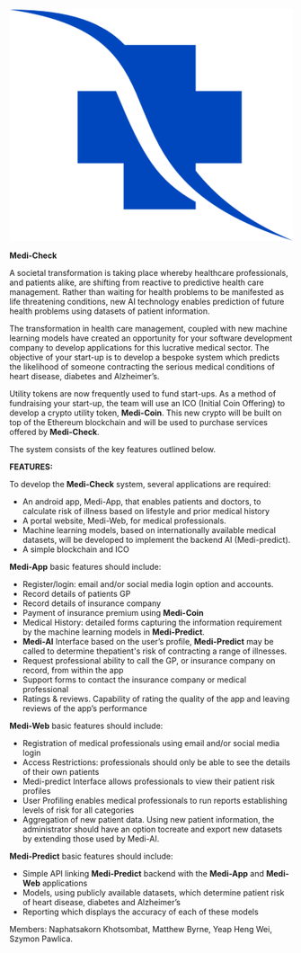 <p align="center">
  <img src="https://github.com/MattDB101/group-project/blob/main/extras/logo/logo-mediCheck.png">
</p>

**Medi-Check**

A societal transformation is taking place whereby healthcare professionals, and patients alike, are shifting from reactive
to predictive health care management. Rather than waiting for health problems to be manifested as life threatening
conditions, new AI technology enables prediction of future health problems using datasets of patient information.

The transformation in health care management, coupled with new machine learning models have created an opportunity
for your software development company to develop applications for this lucrative medical sector. The objective of your
start-up is to develop a bespoke system which predicts the likelihood of someone contracting the serious medical
conditions of heart disease, diabetes and Alzheimer’s.

Utility tokens are now frequently used to fund start-ups. As a method of fundraising your start-up, the team will use an
ICO (Initial Coin Offering) to develop a crypto utility token, **Medi-Coin**. This new crypto will be built on top of the
Ethereum blockchain and will be used to purchase services offered by **Medi-Check**.

The system consists of the key features outlined below.

**FEATURES:**

To develop the **Medi-Check** system, several applications are required:
* An android app, Medi-App, that enables patients and doctors, to calculate risk of illness based on lifestyle and
prior medical history
* A portal website, Medi-Web, for medical professionals.
* Machine learning models, based on internationally available medical datasets, will be developed to implement
the backend AI (Medi-predict).
* A simple blockchain and ICO

**Medi-App** basic features should include:
* Register/login: email and/or social media login option and accounts.
* Record details of patients GP
* Record details of insurance company
* Payment of insurance premium using **Medi-Coin**
* Medical History: detailed forms capturing the information requirement by the machine learning models in **Medi-Predict**.
* **Medi-AI** Interface based on the user’s profile, **Medi-Predict** may be called to determine thepatient's risk of contracting a range of illnesses.
* Request professional ability to call the GP, or insurance company on record, from within the app
* Support forms to contact the insurance company or medical professional
* Ratings & reviews. Capability of rating the quality of the app and leaving reviews of the app’s performance

**Medi-Web** basic features should include:
* Registration of medical professionals using email and/or social media login
* Access Restrictions: professionals should only be able to see the details of their own patients
* Medi-predict Interface allows professionals to view their patient risk profiles
* User Profiling enables medical professionals to run reports establishing levels of risk for all categories
* Aggregation of new patient data. Using new patient information, the administrator should have an option tocreate and export new datasets by extending those used by Medi-AI.

**Medi-Predict** basic features should include:
* Simple API linking **Medi-Predict** backend with the **Medi-App** and **Medi-Web** applications
* Models, using publicly available datasets, which determine patient risk of heart disease, diabetes and Alzheimer’s
* Reporting which displays the accuracy of each of these models


Members:
Naphatsakorn Khotsombat,
Matthew Byrne,
Yeap Heng Wei,
Szymon Pawlica.
